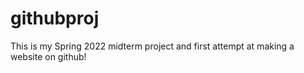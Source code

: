 # githubproj
This is my Spring 2022 midterm project and first attempt at making a website on github!
